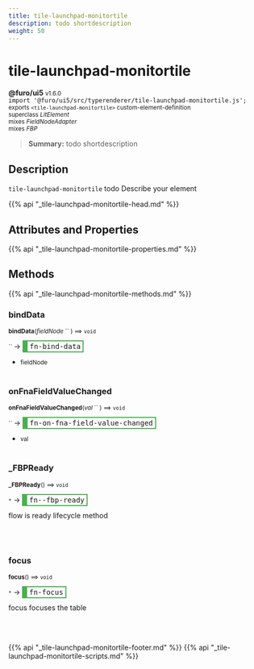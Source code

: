 ```yaml
---
title: tile-launchpad-monitortile
description: todo shortdescription
weight: 50
---
```


# tile-launchpad-monitortile
**@furo/ui5** <small>v1.6.0</small>
<br>`import '@furo/ui5/src/typerenderer/tile-launchpad-monitortile.js';`<small>
<br>exports `<tile-launchpad-monitortile>` custom-element-definition
<br>superclass *LitElement*
<br> mixes *FieldNodeAdapter*
<br> mixes *FBP*</small>

> **Summary:** todo shortdescription

## Description

`tile-launchpad-monitortile`
todo Describe your element

{{% api "_tile-launchpad-monitortile-head.md" %}}

## Attributes and Properties
{{% api "_tile-launchpad-monitortile-properties.md" %}}







## Methods
{{% api "_tile-launchpad-monitortile-methods.md" %}}


### **bindData**
<small>**bindData**(*fieldNode* `` ) ⟹ `void`</small>

<small>`` </small> →
<span  style="border-width:2px 2px 2px 10px; border-style: solid;border-color:  rgb(76, 175, 80);font-family:monospace; padding:2px 4px;">fn-bind-data</span>



- <small>fieldNode </small>
<br><br>

### **onFnaFieldValueChanged**
<small>**onFnaFieldValueChanged**(*val* `` ) ⟹ `void`</small>

<small>`` </small> →
<span  style="border-width:2px 2px 2px 10px; border-style: solid;border-color:  rgb(76, 175, 80);font-family:monospace; padding:2px 4px;">fn-on-fna-field-value-changed</span>



- <small>val </small>
<br><br>

### **_FBPReady**
<small>**_FBPReady**() ⟹ `void`</small>

<small>`*`</small> →
<span  style="border-width:2px 2px 2px 10px; border-style: solid;border-color:  rgb(76, 175, 80);font-family:monospace; padding:2px 4px;">fn--fbp-ready</span>

flow is ready lifecycle method

<br><br>

### **focus**
<small>**focus**() ⟹ `void`</small>

<small>`*`</small> →
<span  style="border-width:2px 2px 2px 10px; border-style: solid;border-color:  rgb(76, 175, 80);font-family:monospace; padding:2px 4px;">fn-focus</span>

focus focuses the table

<br><br>




{{% api "_tile-launchpad-monitortile-footer.md" %}}
{{% api "_tile-launchpad-monitortile-scripts.md" %}}
